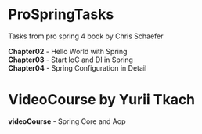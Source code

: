# ProSpringTasks
Tasks from pro spring 4 book by Chris Schaefer 

**Chapter02** - Hello World with Spring <br />
**Chapter03** - Start IoC and DI in Spring <br />
**Chapter04** - Spring Configuration in Detail <br />



# VideoCourse by Yurii Tkach
**videoCourse** - Spring Core and Aop
